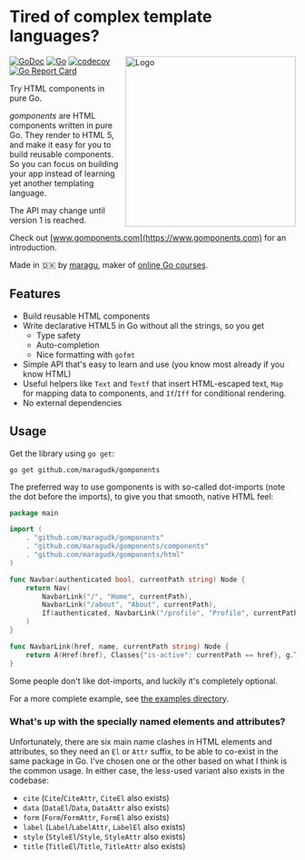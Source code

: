 # Tired of complex template languages?

<img src="logo.png" alt="Logo" width="300" align="right"/>

[![GoDoc](https://pkg.go.dev/badge/github.com/maragudk/gomponents)](https://pkg.go.dev/github.com/maragudk/gomponents)
[![Go](https://github.com/maragudk/gomponents/actions/workflows/ci.yml/badge.svg)](https://github.com/maragudk/gomponents/actions/workflows/ci.yml)
[![codecov](https://codecov.io/gh/maragudk/gomponents/branch/main/graph/badge.svg)](https://codecov.io/gh/maragudk/gomponents)
[![Go Report Card](https://goreportcard.com/badge/github.com/maragudk/gomponents)](https://goreportcard.com/report/github.com/maragudk/gomponents)

Try HTML components in pure Go.

_gomponents_ are HTML components written in pure Go.
They render to HTML 5, and make it easy for you to build reusable components.
So you can focus on building your app instead of learning yet another templating language.

The API may change until version 1 is reached.

Check out [www.gomponents.com](https://www.gomponents.com) for an introduction.

Made in 🇩🇰 by [maragu](https://www.maragu.dk), maker of [online Go courses](https://www.golang.dk/).

## Features

- Build reusable HTML components
- Write declarative HTML5 in Go without all the strings, so you get
  - Type safety
  - Auto-completion
  - Nice formatting with `gofmt`
- Simple API that's easy to learn and use (you know most already if you know HTML)
- Useful helpers like `Text` and `Textf` that insert HTML-escaped text, `Map` for mapping data to components,
  and `If`/`Iff` for conditional rendering.
- No external dependencies

## Usage

Get the library using `go get`:

```shell
go get github.com/maragudk/gomponents
```

The preferred way to use gomponents is with so-called dot-imports (note the dot before the imports),
to give you that smooth, native HTML feel:

```go
package main

import (
	. "github.com/maragudk/gomponents"
	. "github.com/maragudk/gomponents/components"
	. "github.com/maragudk/gomponents/html"
)

func Navbar(authenticated bool, currentPath string) Node {
	return Nav(
		NavbarLink("/", "Home", currentPath),
		NavbarLink("/about", "About", currentPath),
		If(authenticated, NavbarLink("/profile", "Profile", currentPath)),
	)
}

func NavbarLink(href, name, currentPath string) Node {
	return A(Href(href), Classes{"is-active": currentPath == href}, g.Text(name))
}
```

Some people don't like dot-imports, and luckily it's completely optional.

For a more complete example, see [the examples directory](internal/examples/).

### What's up with the specially named elements and attributes?

Unfortunately, there are six main name clashes in HTML elements and attributes, so they need an `El` or `Attr` suffix,
to be able to co-exist in the same package in Go. I've chosen one or the other based on what I think is the common usage.
In either case, the less-used variant also exists in the codebase:

- `cite` (`Cite`/`CiteAttr`, `CiteEl` also exists)
- `data` (`DataEl`/`Data`, `DataAttr` also exists)
- `form` (`Form`/`FormAttr`, `FormEl` also exists)
- `label` (`Label`/`LabelAttr`, `LabelEl` also exists)
- `style` (`StyleEl`/`Style`, `StyleAttr` also exists)
- `title` (`TitleEl`/`Title`, `TitleAttr` also exists)
